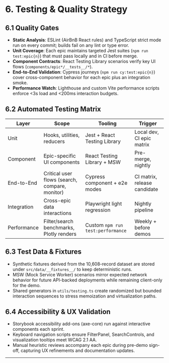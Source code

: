 # 6. Testing & Quality Strategy

## 6.1 Quality Gates

- **Static Analysis**: ESLint (AirBnB React rules) and TypeScript strict mode run on every commit; builds fail on any lint or type error.
- **Unit Coverage**: Each epic maintains targeted Jest suites (`npm run test:epic{n}`) that must pass locally and in CI before merge.
- **Component Contracts**: React Testing Library scenarios verify key UI flows (`components/epic*/__tests__/*`).
- **End-to-End Validation**: Cypress journeys (`npm run cy:test:epic{n}`) cover cross-component behavior for each epic plus an integration smoke.
- **Performance Watch**: Lighthouse and custom Vite performance scripts enforce <3s load and <200ms interaction budgets.

## 6.2 Automated Testing Matrix

| Layer       | Scope                                          | Tooling                           | Trigger                      |
| ----------- | ---------------------------------------------- | --------------------------------- | ---------------------------- |
| Unit        | Hooks, utilities, reducers                     | Jest + React Testing Library      | Local dev, CI epic matrix    |
| Component   | Epic-specific UI components                    | React Testing Library + MSW       | Pre-merge, nightly           |
| End-to-End  | Critical user flows (search, compare, monitor) | Cypress component + e2e modes     | CI matrix, release candidate |
| Integration | Cross-epic data interactions                   | Playwright light regression       | Nightly pipeline             |
| Performance | Filter/search benchmarks, Plotly renders       | Custom `npm run test:performance` | Weekly + before demos        |

## 6.3 Test Data & Fixtures

- Synthetic fixtures derived from the 10,608-record dataset are stored under `src/data/__fixtures__/` to keep deterministic runs.
- MSW (Mock Service Worker) scenarios mirror expected network behavior for future API-backed deployments while remaining client-only for the demo.
- Shared generators in `utils/testing.ts` create randomized but bounded interaction sequences to stress memoization and virtualization paths.

## 6.4 Accessibility & UX Validation

- Storybook accessibility add-ons (axe-core) run against interactive components each sprint.
- Keyboard navigation scripts ensure FilterPanel, SearchControls, and visualization tooltips meet WCAG 2.1 AA.
- Manual heuristic reviews accompany each epic during pre-demo sign-off, capturing UX refinements and documentation updates.

---
